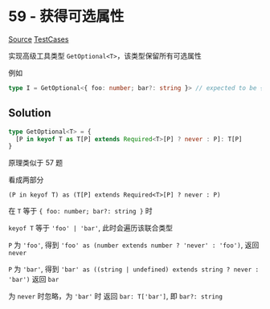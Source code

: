 # 59 - 获得可选属性

[Source](https://github.com/lybenson/ts-checker/blob/master/src/59-hard-get-optional/template.ts) [TestCases](https://github.com/lybenson/ts-checker/blob/master/src/59-hard-get-optional/test-cases.ts)

实现高级工具类型 `GetOptional<T>`，该类型保留所有可选属性

例如

```ts
type I = GetOptional<{ foo: number; bar?: string }> // expected to be { bar?: string }
```

## Solution

```ts
type GetOptional<T> = {
  [P in keyof T as T[P] extends Required<T>[P] ? never : P]: T[P]
}
```

原理类似于 57 题

看成两部分

`(P in keyof T) as (T[P] extends Required<T>[P] ? never : P)`

在 `T` 等于 `{ foo: number; bar?: string }` 时

`keyof T` 等于 `'foo' | 'bar'`, 此时会遍历该联合类型

`P` 为 `'foo'`, 得到 `'foo' as (number extends number ? 'never' : 'foo')`, 返回 `never`

`P` 为 `'bar'`, 得到 `'bar' as ((string | undefined) extends string ? never : 'bar')` 返回 `bar`

为 `never` 时忽略，为 `'bar'` 时 返回 `bar: T['bar']`, 即 `bar?: string`
